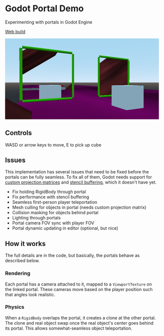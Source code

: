 # Godot Portal Demo

Experimenting with portals in Godot Engine

[Web build](https://io12.github.io/godot-portal-demo/)

![screenshot](screenshot.png)

## Controls

WASD or arrow keys to move, E to pick up cube

## Issues

This implementation has several issues that need to be fixed before
the portals can be fully seamless. To fix all of them, Godot needs
support for [custom projection matrices](https://github.com/godotengine/godot/issues/7499)
and [stencil buffering](https://github.com/godotengine/godot/issues/23721), which
it doesn't have yet.

- Fix holding RigidBody through portal
- Fix performance with stencil buffering
- Seamless first-person player teleportation
- Mesh culling for objects in portal (needs custom projection matrix)
- Collision masking for objects behind portal
- Lighting through portals
- Portal camera FOV sync with player FOV
- Portal dynamic updating in editor (optional, but nice)

## How it works

The full details are in the code, but basically, the portals behave as
described below.

### Rendering

Each portal has a camera attached to it, mapped to a `ViewportTexture`
on the linked portal. These cameras move based on the player position
such that angles look realistic.

### Physics

When a `RigidBody` overlaps the portal, it creates a clone at the
other portal. The clone and real object swap once the real object's
center goes behind its portal. This allows somewhat-seamless object
teleportation.
